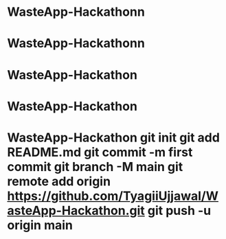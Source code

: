# WasteApp-Hackathonn
# WasteApp-Hackathonn
# WasteApp-Hackathon
# WasteApp-Hackathon
# WasteApp-Hackathon git init git add README.md git commit -m first commit git branch -M main git remote add origin https://github.com/TyagiiUjjawal/WasteApp-Hackathon.git git push -u origin main
